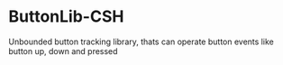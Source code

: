 # ButtonLib-CSH
Unbounded button tracking library, thats can operate button events like button up, down and pressed
